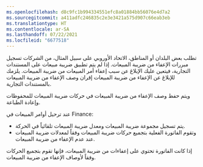 ```yaml
---
ms.openlocfilehash: d8c9fc1b994334551efc8a01884bb56076e4d7a2
ms.sourcegitcommit: a411adfc246835c2e3e3421a575d907c66eab3eb
ms.translationtype: HT
ms.contentlocale: ar-SA
ms.lasthandoff: 07/22/2021
ms.locfileid: "6677518"
---
```

تطلب بعض البلدان أو المناطق، الاتحاد الأوروبي على سبيل المثال، من الشركات تسجيل مبررات الإعفاء من ضريبة المبيعات. إذا لم يتم تطبيق ضريبة مبيعات على المستندات التجارية، فيتعين عليك الإبلاغ عن سبب إعفاء أمر المبيعات من ضريبة المبيعات. يلزمك للإبلاغ عن الإعفاء من ضريبة المبيعات إقران وصف الإعفاء من ضريبة المبيعات بالمستندات التجارية.
 
ويتم حفظ وصف الإعفاء من ضريبة المبيعات في حركات ضريبة المبيعات للمحفوظات وإعادة الطباعة.

عند ترحيل أوامر المبيعات في Finance:

- يتم تسجيل مجموعة ضريبة المبيعات ومعدل ضريبة المبيعات تلقائياً في الحركة.
- وتقوم الفاتورة الفعلية بتجميع حركات ضريبة المبيعات وفقاً لمعدلات ضريبة المبيعات عند عدم الإعفاء من ضريبة المبيعات.


إذا كانت الفاتورة تحتوي على إعفاءات من ضريبة المبيعات، فإنها تقوم بتجميع الحركات وفقاً لأوصاف الإعفاء من ضريبة المبيعات.

